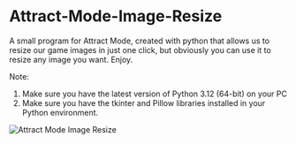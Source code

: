 # Attract-Mode-Image-Resize

A small program for Attract Mode, created with python that allows us to resize our game images in just one click, but obviously you can use it to resize any image you want. Enjoy.

Note:
1) Make sure you have the latest version of Python 3.12 (64-bit) on your PC
2) Make sure you have the tkinter and Pillow libraries installed in your Python environment.

![Attract Mode Image Resize](https://github.com/ReytR2/Attract-Mode-Image-Resize/assets/1190952/d908ffab-310d-49e0-a20b-cc0e0a9a4049)
